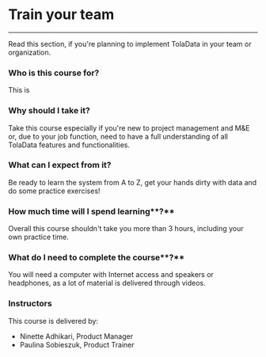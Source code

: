 # Train your team

---

Read this section, if you're planning to implement TolaData in your team or organization.

### **Who is this course for?**

This is 

### **Why should I take it?**

Take this course especially if you're new to project management and M&E or, due to your job function, need to have a full understanding of all TolaData features and functionalities.

### **What can I expect from it?**

Be ready to learn the system from A to Z, get your hands dirty with data and do some practice exercises!

### How much time will I spend learning**?**

Overall this course shouldn't take you more than 3 hours, including your own practice time.

### What do I need to complete the course**?**

You will need a computer with Internet access and speakers or headphones, as a lot of material is delivered through videos.

### Instructors

This course is delivered by:

* Ninette Adhikari, Product Manager
* Paulina Sobieszuk, Product Trainer



